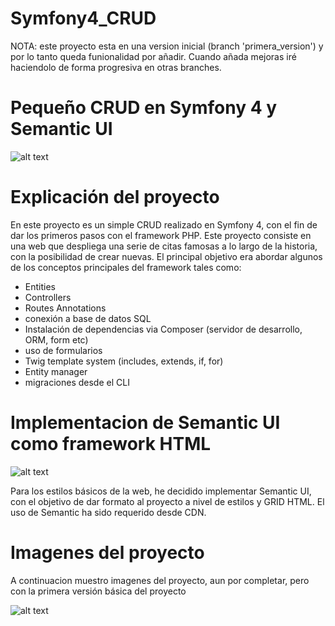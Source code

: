 # Symfony4_CRUD

NOTA: este proyecto esta en una version inicial (branch 'primera_version') y por lo tanto queda funionalidad por añadir. Cuando añada mejoras iré haciendolo de forma progresiva en otras branches. 

# Pequeño CRUD en Symfony 4 y Semantic UI

![alt text](https://user-images.githubusercontent.com/40801686/43368455-9a78193a-935d-11e8-888d-403836f65610.png)

# Explicación del proyecto

En este proyecto es un simple CRUD realizado en Symfony 4, con el fin de dar los primeros pasos con el framework PHP. Este proyecto consiste en una web que despliega una serie de citas famosas a lo largo de la historia, con la posibilidad de crear nuevas. El principal objetivo era abordar algunos de los conceptos principales del framework tales como:

- Entities
- Controllers
- Routes Annotations
- conexión a base de datos SQL
- Instalación de dependencias via Composer (servidor de desarrollo, ORM, form etc)
- uso de formularios
- Twig template system (includes, extends, if, for)
- Entity manager
- migraciones desde el CLI

# Implementacion de Semantic UI como framework HTML

![alt text](https://user-images.githubusercontent.com/40801686/43368466-c5918fde-935d-11e8-82f9-e4692a14ea89.png)

Para los estilos básicos de la web, he decidido implementar Semantic UI, con el objetivo de dar formato al proyecto a nivel de estilos y GRID HTML. El uso de Semantic ha sido requerido desde CDN.

# Imagenes del proyecto

A continuacion muestro imagenes del proyecto, aun por completar, pero con la primera versión básica del proyecto

![alt text](https://user-images.githubusercontent.com/40801686/43368453-96c753f0-935d-11e8-9c30-314021b5061e.png)



